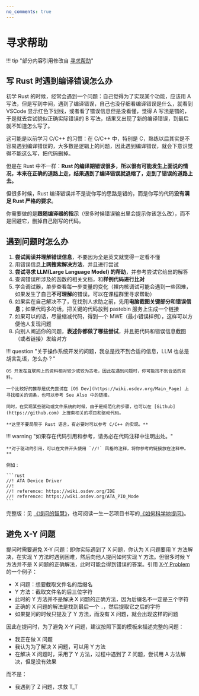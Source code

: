 ```yaml
---
no_comments: true
---
```


# 寻求帮助

!!! tip "部分内容引用修改自 [寻求帮助](https://lab.cs.tsinghua.edu.cn/rust/help/)"

## 写 Rust 时遇到编译错误怎么办

初学 Rust 的时候，经常会遇到一个问题：自己觉得为了实现某个功能，应该用 A 写法，但是写到中间，遇到了编译错误，自己也没仔细看编译错误是什么，就看到 VSCode 显示红色下划线，或者看了错误信息但是没看懂，觉得 A 写法是错的，于是就去尝试貌似正确实际错误的 B 写法，结果又出现了新的编译错误，到最后就不知道怎么写了。

这可能是以前学习 C/C++ 的习惯：在 C/C++ 中，特别是 C，熟练以后其实是不容易遇到编译错误的，大多数是逻辑上的问题，因此遇到编译错误，就会下意识觉得不能这么写，把代码删掉。

但是在 Rust 中不一样：**Rust 的编译期错误很多，所以很有可能发生上面说的情况，本来在正确的道路上走，结果遇到了编译错误就退缩了，走到了错误的道路上去。**

但很多时候，Rust 编译错误并不是说你写的思路是错的，而是你写的代码**没有满足 Rust 严格的要求**。

你需要做的是**跟随编译器的指示**（很多时候错误输出里会提示你该怎么改），而不是回避它，删掉自己刚写的代码。

## 遇到问题时怎么办

1. **尝试阅读并理解错误信息**，不要因为全是英文就觉得一定看不懂
2. 用错误信息**上网搜索解决方法**，并且进行尝试
3. **尝试寻求 LLM(Large Language Model) 的帮助**，并参考尝试它给出的解答
4. 查询错误所涉及的函数的相关文档，和**样例代码进行比对**
5. 学会调试器，单步查看每一步变量的变化（裸内核调试可能会遇到一些困难，如果发生了自己**不可理解**的错误，可以在课程群里寻求帮助）
6. 如果实在自己解决不了，在找别人求助之前，先用**电脑截图关键部分和错误信息**；如果代码多的话，把关键的代码放到 pastebin 服务上生成一个链接
7. 如果可以的话，尽量缩减代码，得到一个 MWE（最小错误样例），这样可以方便他人复现问题
8. 向别人阐述你的问题，**表述你都做了哪些尝试**，并且把代码和错误信息截图（或者链接）发给对方

!!! question "关于操作系统开发的问题，我总是找不到合适的信息，LLM 也总是胡言乱语，怎么办？"

    OS 开发在互联网上的资料相对较少或较为古老，因此在遇到问题时，你可能找不到合适的资料。

    一个比较好的推荐是优先尝试在 [OS Dev](https://wiki.osdev.org/Main_Page) 上寻找相关的词条，也可以参考 See Also 中的链接。

    同时，在实现某些驱动或文件系统的时候，由于是规范化的步骤，也可以在 [Github](https://github.com) 上搜索相关的项目和驱动代码。

    **这里不要局限于 Rust 语言，有必要时可以参考 C/C++ 的实现。**

!!! warning "如果存在代码引用和参考，请务必在代码注释中注明出处。"

    **对于驱动的引用，可以在文件开头使用 `//!` 风格的注释，将你参考的链接放在注释中。**

    例如：

    ```rust
    //! ATA Device Driver
    //!
    //! reference: https://wiki.osdev.org/IDE
    //! reference: https://wiki.osdev.org/ATA_PIO_Mode
    ```

完整版：见 [《提问的智慧》](https://github.com/ryanhanwu/How-To-Ask-Questions-The-Smart-Way/blob/master/README-zh_CN.md)，也可阅读一生一芯项目书写的[《如何科学地提问》](https://ysyx.oscc.cc/docs/2306/prestudy/0.1.html)。

## 避免 X-Y 问题

提问时需要避免 X-Y 问题：即你实际遇到了 X 问题，你认为 X 问题要用 Y 方法解决，在实现 Y 方法时遇到困难，然后向他人提问如何实现 Y 方法。但很多时候 Y 方法并不是 X 问题的正确解法，此时可能会得到错误的答案。引用 [X-Y Problem](https://xyproblem.info/) 的一个例子：

-   X 问题：想要截取文件名的后缀名
-   Y 方法：截取文件名的后三位字符
-   此时的 Y 方法并不是解决 X 问题的正确方法，因为后缀名不一定是三个字符
-   正确的 X 问题的解法是找到最后一个 `.`，然后提取它之后的字符
-   如果提问的时候只提及了 Y 方法，而没有 X 问题，就会出现这样的问题

因此在提问时，为了避免 X-Y 问题，建议按照下面的模板来描述完整的问题：

-   我正在做 X 问题
-   我认为为了解决 X 问题，可以用 Y 方法
-   在解决 X 问题时，采用了 Y 方法，过程中遇到了 Z 问题，尝试用 A 方法解决，但是没有效果

而不是：

-   我遇到了 Z 问题，求救 T_T
